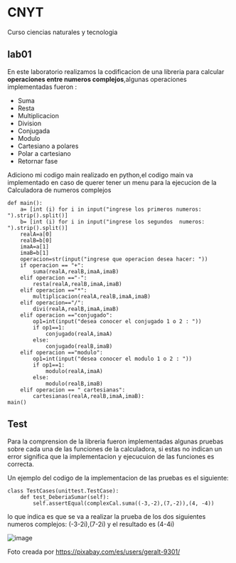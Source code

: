 # CNYT
Curso ciencias naturales y tecnologia 
## lab01 
En este laboratorio realizamos la codificacion de una libreria para calcular **operaciones entre numeros complejos**,algunas operaciones implementadas fueron :
- Suma
- Resta
- Multiplicacion
- Division
- Conjugada
- Modulo
- Cartesiano a polares
- Polar a cartesiano
- Retornar fase



Adiciono mi codigo main realizado en python,el codigo main va implementado en caso de querer tener un menu para la ejecucion de la Calculadora de numeros complejos 


```
def main():
    a= [int (i) for i in input("ingrese los primeros numeros: ").strip().split()]
    b= [int (i) for i in input("ingrese los segundos  numeros: ").strip().split()]
    realA=a[0]
    realB=b[0]
    imaA=a[1]
    imaB=b[1]
    operacion=str(input("ingrese que operacion desea hacer: "))
    if operacion == "+":
        suma(realA,realB,imaA,imaB)
    elif operacion =="-":
        resta(realA,realB,imaA,imaB)
    elif operacion =="*":
        multiplicacion(realA,realB,imaA,imaB)
    elif operacion=="/":
        divi(realA,realB,imaA,imaB)
    elif operacion =="conjugado":
        op1=int(input("desea conocer el conjugado 1 o 2 : "))
        if op1==1:
            conjugado(realA,imaA)
        else:
            conjugado(realB,imaB)
    elif operacion =="modulo":
        op1=int(input("desea conocer el modulo 1 o 2 : "))
        if op1==1:
            modulo(realA,imaA)
        else:
            modulo(realB,imaB)
    elif operacion == " cartesianas":
        cartesianas(realA,realB,imaA,imaB):
main()
```

## Test

Para la comprension de la libreria fueron implementadas algunas pruebas sobre cada una de las funciones de la calculadora, si estas no indican un error significa que la implementacion y ejecucuion de las funciones es correcta.

Un ejemplo del codigo de la  implementacion de las pruebas es el siguiente:

```
class TestCases(unittest.TestCase):
    def test_DeberiaSumar(self):
        self.assertEqual(complexCal.suma((-3,-2),(7,-2)),(4, -4))

```
lo que indica es que se va a realizar la prueba de los dos siguientes numeros complejos: (-3-2i),(7-2i) y el resultado es (4-4i)

 ![image](https://cdn.pixabay.com/photo/2015/11/15/07/47/geometry-1044090_960_720.jpg) 
 
 
 Foto creada por https://pixabay.com/es/users/geralt-9301/
